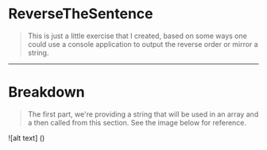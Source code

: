 # ReverseTheSentence

> This is just a little exercise that I created, based on 
some ways one could use a console application to 
output the reverse order or mirror a string.

--------------------------------------------------------------

# Breakdown

> The first part, we're providing a string that will be used
in an array and a then called from this section. See the image
below for reference.

![alt text] ()
